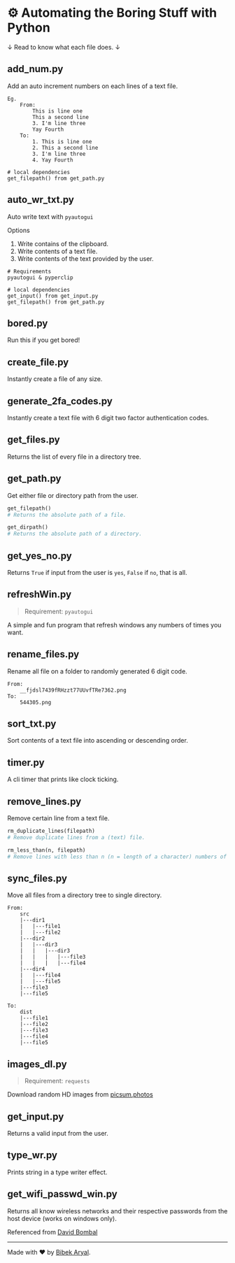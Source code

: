 # ⚙️ Automating the Boring Stuff with Python

↓ Read to know what each file does. ↓

## add_num.py

Add an auto increment numbers on each lines of a text file.

```text
Eg.
    From:
        This is line one
        This a second line
        3. I'm line three
        Yay Fourth
    To:
        1. This is line one
        2. This a second line
        3. I'm line three
        4. Yay Fourth
```

```text
# local dependencies
get_filepath() from get_path.py
```

## auto_wr_txt.py

Auto write text with `pyautogui`

Options

1. Write contains of the clipboard.
2. Write contents of a text file.
3. Write contents of the text provided by the user.

```text
# Requirements
pyautogui & pyperclip

# local dependencies
get_input() from get_input.py
get_filepath() from get_path.py
```

## bored.py

Run this if you get bored!

## create_file.py

Instantly create a file of any size.

## generate_2fa_codes.py

Instantly create a text file with 6 digit two factor authentication codes.

## get_files.py

Returns the list of every file in a directory tree.

## get_path.py

Get either file or directory path from the user.

```python
get_filepath()
# Returns the absolute path of a file.

get_dirpath()
# Returns the absolute path of a directory.
```

## get_yes_no.py

Returns `True` if input from the user is `yes`, `False` if `no`, that is all.

## refreshWin.py

> Requirement: `pyautogui`

A simple and fun program that refresh windows any numbers of times you want.

## rename_files.py

Rename all file on a folder to randomly generated 6 digit code.

```text
From:
    __fjdsl7439fRHzzt77UUvfTRe7362.png
To:
    544305.png
```

## sort_txt.py

Sort contents of a text file into ascending or descending order.

## timer.py

A cli timer that prints like clock ticking.

## remove_lines.py

Remove certain line from a text file.

```python
rm_duplicate_lines(filepath)
# Remove duplicate lines from a (text) file.

rm_less_than(n, filepath)
# Remove lines with less than n (n = length of a character) numbers of characters from a file.
```

## sync_files.py

Move all files from a directory tree to single directory.

```text
From:
    src
    |---dir1
    |   |---file1
    |   |---file2
    |---dir2
    |   |---dir3
    |   |   |---dir3
    |   |   |   |---file3
    |   |   |   |---file4
    |---dir4
    |   |---file4
    |   |---file5
    |---file3
    |---file5

To:
    dist
    |---file1
    |---file2
    |---file3
    |---file4
    |---file5
```

## images_dl.py

> Requirement: `requests`

Download random HD images from [picsum.photos](https://picsum.photos)

## get_input.py

Returns a valid input from the user.

## type_wr.py

Prints string in a type writer effect.

## get_wifi_passwd_win.py

Returns all know wireless networks and their respective passwords from the host device (works on windows only).

Referenced from [David Bombal](https://youtu.be/SzYKzAHsdMg "Python WiFi")

---

Made with ❤️ by [Bibek Aryal](https://bibeka.com.np/).
